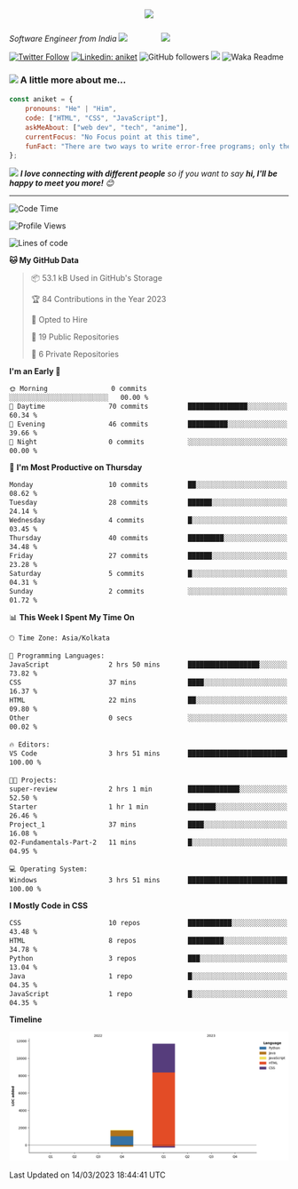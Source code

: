 <h1 align="center">
  <a href="https://git.io/typing-svg">
    <img src="https://readme-typing-svg.herokuapp.com/?lines=Hello,+There!+👋;*This+is+Aniket+Nimaje....;Nice+to+meet+you!&center=true&size=30">
  </a>
</h1>

<img align='right' src="https://media.giphy.com/media/M9gbBd9nbDrOTu1Mqx/giphy.gif" width="230">
<p><em>Software Engineer from India
</a><img src="https://media.giphy.com/media/WUlplcMpOCEmTGBtBW/giphy.gif" width="30"> 
</em></p>

[![Twitter Follow](https://img.shields.io/twitter/follow/AniketNimaje97?label=Follow)](https://twitter.com/intent/follow?screen_name=AniketNimaje97)
[![Linkedin: aniket](https://img.shields.io/badge/-aniket-blue?style=flat-square&logo=Linkedin&logoColor=white&link=https://www.linkedin.com/in/aniket-nimaje/)](https://www.linkedin.com/in/aniket-nimaje-2b4715163/)
![GitHub followers](https://img.shields.io/github/followers/aniket167779?label=Follow&style=social)
![](https://visitor-badge.glitch.me/badge?page_id=aniket167779.aniket167779)
![Waka Readme](https://github.com/aniket167779/aniket167779/workflows/Waka%20Readme/badge.svg)

### <img src="https://media.giphy.com/media/VgCDAzcKvsR6OM0uWg/giphy.gif" width="50"> A little more about me...  

```javascript
const aniket = {
    pronouns: "He" | "Him",
    code: ["HTML", "CSS", "JavaScript"],
    askMeAbout: ["web dev", "tech", "anime"],
    currentFocus: "No Focus point at this time",
    funFact: "There are two ways to write error-free programs; only the third one works"
};
```

<img src="https://media.giphy.com/media/LnQjpWaON8nhr21vNW/giphy.gif" width="60"> <em><b>I love connecting with different people</b> so if you want to say <b>hi, I'll be happy to meet you more!</b> 😊</em>

---

<!--START_SECTION:waka-->
![Code Time](http://img.shields.io/badge/Code%20Time-14%20hrs%206%20mins-blue)

![Profile Views](http://img.shields.io/badge/Profile%20Views-1-blue)

![Lines of code](https://img.shields.io/badge/From%20Hello%20World%20I%27ve%20Written-13.4%20thousand%20lines%20of%20code-blue)

**🐱 My GitHub Data** 

> 📦 53.1 kB Used in GitHub's Storage 
 > 
> 🏆 84 Contributions in the Year 2023
 > 
> 💼 Opted to Hire
 > 
> 📜 19 Public Repositories 
 > 
> 🔑 6 Private Repositories 
 > 
**I'm an Early 🐤** 

```text
🌞 Morning                0 commits           ░░░░░░░░░░░░░░░░░░░░░░░░░   00.00 % 
🌆 Daytime                70 commits          ███████████████░░░░░░░░░░   60.34 % 
🌃 Evening                46 commits          ██████████░░░░░░░░░░░░░░░   39.66 % 
🌙 Night                  0 commits           ░░░░░░░░░░░░░░░░░░░░░░░░░   00.00 % 
```
📅 **I'm Most Productive on Thursday** 

```text
Monday                   10 commits          ██░░░░░░░░░░░░░░░░░░░░░░░   08.62 % 
Tuesday                  28 commits          ██████░░░░░░░░░░░░░░░░░░░   24.14 % 
Wednesday                4 commits           █░░░░░░░░░░░░░░░░░░░░░░░░   03.45 % 
Thursday                 40 commits          █████████░░░░░░░░░░░░░░░░   34.48 % 
Friday                   27 commits          ██████░░░░░░░░░░░░░░░░░░░   23.28 % 
Saturday                 5 commits           █░░░░░░░░░░░░░░░░░░░░░░░░   04.31 % 
Sunday                   2 commits           ░░░░░░░░░░░░░░░░░░░░░░░░░   01.72 % 
```


📊 **This Week I Spent My Time On** 

```text
🕑︎ Time Zone: Asia/Kolkata

💬 Programming Languages: 
JavaScript               2 hrs 50 mins       ██████████████████░░░░░░░   73.82 % 
CSS                      37 mins             ████░░░░░░░░░░░░░░░░░░░░░   16.37 % 
HTML                     22 mins             ██░░░░░░░░░░░░░░░░░░░░░░░   09.80 % 
Other                    0 secs              ░░░░░░░░░░░░░░░░░░░░░░░░░   00.02 % 

🔥 Editors: 
VS Code                  3 hrs 51 mins       █████████████████████████   100.00 % 

🐱‍💻 Projects: 
super-review             2 hrs 1 min         █████████████░░░░░░░░░░░░   52.50 % 
Starter                  1 hr 1 min          ███████░░░░░░░░░░░░░░░░░░   26.46 % 
Project_1                37 mins             ████░░░░░░░░░░░░░░░░░░░░░   16.08 % 
02-Fundamentals-Part-2   11 mins             █░░░░░░░░░░░░░░░░░░░░░░░░   04.95 % 

💻 Operating System: 
Windows                  3 hrs 51 mins       █████████████████████████   100.00 % 
```

**I Mostly Code in CSS** 

```text
CSS                      10 repos            ███████████░░░░░░░░░░░░░░   43.48 % 
HTML                     8 repos             █████████░░░░░░░░░░░░░░░░   34.78 % 
Python                   3 repos             ███░░░░░░░░░░░░░░░░░░░░░░   13.04 % 
Java                     1 repo              █░░░░░░░░░░░░░░░░░░░░░░░░   04.35 % 
JavaScript               1 repo              █░░░░░░░░░░░░░░░░░░░░░░░░   04.35 % 
```



**Timeline**

![Lines of Code chart](https://raw.githubusercontent.com/aniket167779/aniket167779/master/assets/bar_graph.png)


 Last Updated on 14/03/2023 18:44:41 UTC
<!--END_SECTION:waka-->
